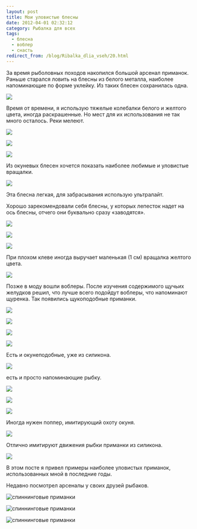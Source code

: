 ```yaml
---
layout: post
title: Мои уловистые блесны
date: 2012-04-01 02:32:12
category: Рыбалка для всех
tags:
  - блесна
  - воблер
  - снасть
redirect_from: /blog/Ribalka_dlia_vseh/20.html
---
```

За время рыболовных походов накопился большой арсенал приманок. Раньше
старался ловить на блесны из белого металла, наиболее напоминающие по
форме уклейку. Из таких блесен сохранилась одна.

![](/uploads/images/00/00/01/2012/03/31/bb3371.jpg)

Время от времени, я использую тяжелые колебалки белого и желтого цвета,
иногда раскрашенные. Но мест для их использования не так много осталось.
Реки мелеют.

![](/uploads/images/00/00/01/2013/05/25/e932e1.jpg)

![](/uploads/images/00/00/01/2013/05/25/363057.jpg)

![](/uploads/images/00/00/01/2013/05/25/548ba6.jpg)

Из окуневых блесен хочется показать наиболее любимые и уловистые
вращалки.

![](/uploads/images/00/00/01/2013/05/25/a0ed78.jpg)

Эта блесна легкая, для забрасывания использую ультралайт.

Хорошо зарекомендовали себя блесны, у которых лепесток надет на ось
блесны, отчего они буквально сразу «заводятся».

![](/uploads/images/00/00/01/2013/05/25/ad3a0d.jpg)

![](/uploads/images/00/00/01/2013/05/25/83a92d.jpg)

![](/uploads/images/00/00/01/2013/05/25/2733af.jpg)

При плохом клеве иногда выручает маленькая (1 см) вращалка желтого
цвета.

![](/uploads/images/00/00/01/2013/05/25/2d40b6.jpg)

Позже в моду вошли воблеры. После изучения содержимого щучьих желудков
решил, что лучше всего подойдут воблеры, что напоминают щуренка. Так
появились щукоподобные приманки.

![](/uploads/images/00/00/01/2012/03/31/cd288d.jpg)

![](/uploads/images/00/00/01/2012/03/31/28faeb.jpg)

![](/uploads/images/00/00/01/2012/03/31/981573.jpg)

![](/uploads/images/00/00/01/2012/03/31/140d10.jpg)

Есть и окунеподобные, уже из силикона.

![](/uploads/images/00/00/01/2012/03/31/7d2ae3.jpg)

есть и просто напоминающие рыбку.

![](/uploads/images/00/00/01/2012/03/31/11cd07.jpg)

![](/uploads/images/00/00/01/2012/03/31/b593f5.jpg)

![](/uploads/images/00/00/01/2012/03/31/263dbe.jpg)

Иногда нужен поппер, имитирующий охоту окуня.

![](/uploads/images/00/00/01/2012/03/31/d1d7ef.jpg)

Отлично имитируют движения рыбки приманки из силикона.

![](/uploads/images/00/00/01/2012/03/31/eac948.jpg)

В этом посте я привел примеры наиболее уловистых приманок,
использованных мной в последние годы.

Недавно посмотрел арсеналы у своих друзей рыбаков.

![спиннинговые
приманки](/uploads/images/00/00/01/2012/10/21/ece926.jpg)

![спиннинговые
приманки](/uploads/images/00/00/01/2012/10/21/698c23.jpg)

![спиннинговые
приманки](/uploads/images/00/00/01/2012/10/21/18f533.jpg)
